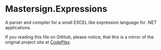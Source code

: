 Mastersign.Expressions
======================

A parser and compiler for a small EXCEL like expression language for .NET applications.

If you reading this file on GitHub, please notice, that this is a mirror of the original project site at [CodePlex](https://mastersignexpr.codeplex.com).
